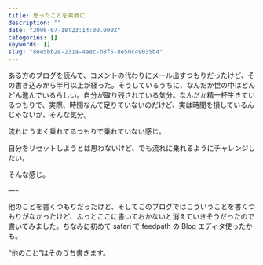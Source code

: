 ```yaml
---
title: 思ったことを素直に
description: ""
date: "2006-07-18T23:14:00.000Z"
categories: []
keywords: []
slug: "8ee5bb2e-231a-4aec-b8f5-8e50c49035b4"
---
```


ある方のブログを読んで、コメントの代わりにメール出すつもりだったけど、その書き込みから半月以上が経った。そうしているうちに、なんだか世の中はどんどん進んでいるらしい。自分が取り残されている気分。なんだか精一杯生きているつもりで、実際、時間なんて足りていないのだけど、実は時間を損しているんじゃないか、そんな気分。

流れにうまく乗れてるつもりで乗れていない感じ。

自分をリセットしようとは思わないけど、でも流れに乗れるようにチャレンジしたい。

そんな感じ。

— -

他のことを書くつもりだったけど、そしてこのブログではこういうことを書くつもりがなかったけど、ふっとここに書いておかないと消えていきそうだったので書いてみました。ちなみに初めて safari で feedpath の Blog エディタ使ったかも。

“他のこと”はそのうち書きます。
